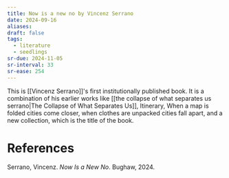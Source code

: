 ```yaml
---
title: Now is a new no by Vincenz Serrano
date: 2024-09-16
aliases: 
draft: false
tags:
  - literature
  - seedlings
sr-due: 2024-11-05
sr-interval: 33
sr-ease: 254
---
```

This is [[Vincenz Serrano]]'s first institutionally published book. It is a combination of his earlier works like [[the collapse of what separates us serrano|The Collapse of What Separates Us]], Itinerary, When a map is folded cities come closer, when clothes are unpacked cities fall apart, and a new collection, which is the title of the book.

# References

Serrano, Vincenz. _Now Is a New No_. Bughaw, 2024.